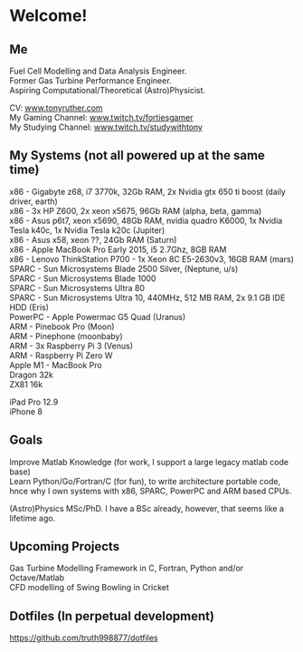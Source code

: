 # Welcome!

## Me

Fuel Cell Modelling and Data Analysis Engineer.   
Former Gas Turbine Performance Engineer.  
Aspiring Computational/Theoretical (Astro)Physicist.  
  
CV: www.tonyruther.com  
My Gaming Channel: www.twitch.tv/fortiesgamer  
My Studying Channel: www.twitch.tv/studywithtony  

## My Systems (not all powered up at the same time)

x86 - Gigabyte z68, i7 3770k, 32Gb RAM, 2x Nvidia gtx 650 ti boost (daily driver, earth)  
x86 - 3x HP Z600, 2x xeon x5675, 96Gb RAM (alpha, beta, gamma)  
x86 - Asus p6t7, xeon x5690, 48Gb RAM, nvidia quadro K6000, 1x Nvidia Tesla k40c, 1x Nvidia Tesla k20c (Jupiter)  
x86 - Asus x58, xeon ??, 24Gb RAM (Saturn)  
x86 - Apple MacBook Pro Early 2015, i5 2.7Ghz, 8GB RAM  
x86 - Lenovo ThinkStation P700 - 1x Xeon 8C E5-2630v3, 16GB RAM (mars)  
SPARC - Sun Microsystems Blade 2500 Silver, (Neptune, u/s)  
SPARC - Sun Microsystems Blade 1000  
SPARC - Sun Microsystems Ultra 80  
SPARC - Sun Microsystems Ultra 10, 440MHz, 512 MB RAM, 2x 9.1 GB IDE HDD (Eris)  
PowerPC - Apple Powermac G5 Quad (Uranus)  
ARM - Pinebook Pro (Moon)  
ARM - Pinephone (moonbaby)  
ARM - 3x Raspberry Pi 3 (Venus)  
ARM - Raspberry Pi Zero W  
Apple M1 - MacBook Pro  
Dragon 32k  
ZX81 16k  

iPad Pro 12.9  
iPhone 8

## Goals

Improve Matlab Knowledge (for work, I support a large legacy matlab code base)  
Learn Python/Go/Fortran/C (for fun), to write architecture portable code, hnce why I own systems with x86, SPARC, PowerPC and ARM based CPUs.  

(Astro)Physics MSc/PhD. I have a BSc already, however, that seems like a lifetime ago.

## Upcoming Projects

Gas Turbine Modelling Framework in C, Fortran, Python and/or Octave/Matlab  
CFD modelling of Swing Bowling in Cricket  

## Dotfiles (In perpetual development) 

https://github.com/truth998877/dotfiles  
